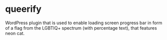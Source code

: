 # queerify
WordPress plugin that is used to enable loading screen progress bar in form of a flag from the LGBTIQ+ spectrum (with percentage text), that features neon cat.
